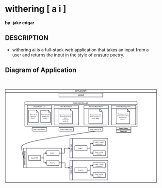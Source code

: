 # withering [ a i ]

#### by: jake edgar

## DESCRIPTION

- withering ai is a full-stack web application that takes an input from a user and returns the input in the style of erasure poetry.

## Diagram of Application

<br>
<br>

<img src="./public/poem-app-diagram.png" width="800px" alt="the diagram of the application">

<br>
<br>
